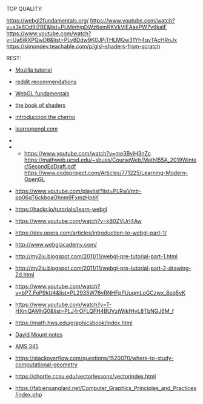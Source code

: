 TOP QUALITY:

https://webgl2fundamentals.org/
https://www.youtube.com/watch?v=s3k8Od9lZBE&list=PLMinhigDWz6emRKVkVIEAaePW7vtIkaIF
https://www.youtube.com/watch?v=Ua6iRXPQwD8&list=PLv8Ddw9K0JPiTHLMQw31Yh4qyTAcHRnJx
https://simondev.teachable.com/p/glsl-shaders-from-scratch

REST:

- [Mozilla tutorial](https://developer.mozilla.org/en-US/docs/Web/API/WebGL_API/Tutorial "https://developer.mozilla.org/en-US/docs/Web/API/WebGL_API/Tutorial")
- [reddit recommendations](https://www.reddit.com/r/opengl/comments/2f1utm/what_is_the_best_book_for_learning_opengl_for_a/)
- [WebGL fundamentals](https://webgl2fundamentals.org/)
- [the book of shaders](https://thebookofshaders.com/)
- [introduccion the cherno](https://www.youtube.com/watch?v=W3gAzLwfIP0&list=PLlrATfBNZ98foTJPJ_Ev03o2oq3-GGOS2&index=1)
- [learnopengl.com](https://learnopengl.com/)
-
- - https://www.youtube.com/watch?v=me3BviH3nZc
https://mathweb.ucsd.edu/~sbuss/CourseWeb/Math155A_2019Winter/SecondEdDraft.pdf
https://www.codeproject.com/Articles/771225/Learning-Modern-OpenGL
- https://www.youtube.com/playlist?list=PLRwVmtr-pp06qT6ckboaOhnm9FxmzHpbY
- https://hackr.io/tutorials/learn-webgl
- https://www.youtube.com/watch?v=kB0ZVUrI4Aw
- https://dev.opera.com/articles/introduction-to-webgl-part-1/
- http://www.webglacademy.com/
- http://my2iu.blogspot.com/2011/11/webgl-pre-tutorial-part-1.html
- http://my2iu.blogspot.com/2011/11/webgl-pre-tutorial-part-2-drawing-2d.html
- https://www.youtube.com/watch?v=bP7_FeP9kU4&list=PL2935W76vRNHFpPUuqmLoGCzwx_8eq5yK
- https://www.youtube.com/watch?v=T-HXmQAMhG0&list=PLJ4rOFLQFH4BUVziWikfHvL8TbNGJ6M_f

- https://math.hws.edu/graphicsbook/index.html

- [David Mount notes](http://www.cs.umd.edu/~mount/754/Lects/754lects.pdf)
- [AMS 345](http://www.ams.sunysb.edu/~jsbm/courses/345/ams345.html)
- https://stackoverflow.com/questions/1520070/where-to-study-computational-geometry
- https://chortle.ccsu.edu/vectorlessons/vectorindex.html
- https://fabiensanglard.net/Computer_Graphics_Principles_and_Practices/index.php


